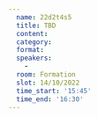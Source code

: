 ```yaml
---
  name: 22d2t4s5
  title: TBD
  content:
  category: 
  format: 
  speakers: 
    - 
  room: Formation
  slot: 14/10/2022
  time_start: '15:45'
  time_end: '16:30'
---
```

